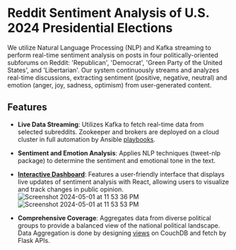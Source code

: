 # Reddit Sentiment Analysis of U.S. 2024 Presidential Elections
We utilize Natural Language Processing (NLP) and Kafka streaming to perform real-time sentiment analysis on posts in four politically-oriented subforums on Reddit: 'Republican', 'Democrat', 'Green Party of the United States', and 'Libertarian'. Our system continuously streams and analyzes real-time discussions, extracting sentiment (positive, negative, neutral) and emotion (anger, joy, sadness, optimism) from user-generated content.
## Features
- **Live Data Streaming**: Utilizes Kafka to fetch real-time data from selected subreddits. Zookeeper and brokers are deployed on a cloud cluster in full automation by Ansible [playbooks](automation).
- **Sentiment and Emotion Analysis**: Applies NLP techniques (tweet-nlp package) to determine the sentiment and emotional tone in the text.
- [**Interactive Dashboard**](app/dashboard): Features a user-friendly interface that displays live updates of sentiment analysis with React, allowing users to visualize and track changes in public opinion.
![Screenshot 2024-05-01 at 11 53 36 PM](https://github.com/kyyahan3/cs4287_final_proj/assets/93264144/9e2926ca-cdc7-450c-8d31-579f7cbb9544)
![Screenshot 2024-05-01 at 11 53 53 PM](https://github.com/kyyahan3/cs4287_final_proj/assets/93264144/23ac0ee2-2016-437b-ab24-8b4d4d79d15d)

- **Comprehensive Coverage**: Aggregates data from diverse political groups to provide a balanced view of the national political landscape. Data Aggregation is done by designing [views](app/view_couchdb.txt) on CouchDB and fetch by Flask APIs.
